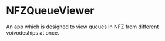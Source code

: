 # NFZQueueViewer
An app which is designed to view queues in NFZ from different voivodeships at once.
